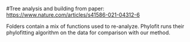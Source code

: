 #Tree analysis and building from paper: https://www.nature.com/articles/s41586-021-04312-6

Folders contain a mix of functions used to re-analyze. Phylofit runs their phylofitting algorithm on the data for comparison with our method.
